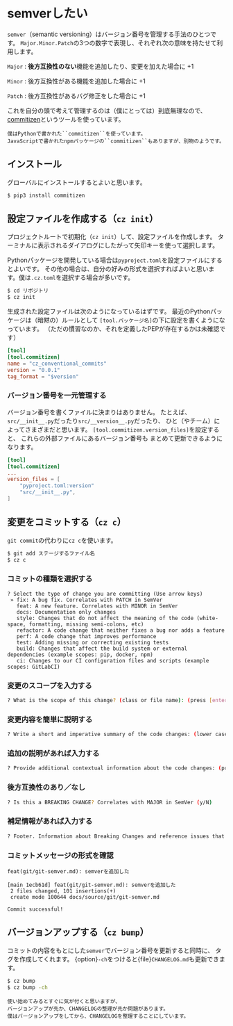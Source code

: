 # semverしたい

``semver``（semantic versioning）はバージョン番号を管理する手法のひとつです。
``Major.Minor.Patch``の3つの数字で表現し、それぞれ次の意味を持たせて利用します。

``Major``
: **後方互換性のない**機能を追加したり、変更を加えた場合に +1

``Minor``
: 後方互換性がある機能を追加した場合に +1

``Patch``
: 後方互換性があるバグ修正をした場合に +1

これを自分の頭で考えて管理するのは（僕にとっては）到底無理なので、
[commitizen](https://commitizen-tools.github.io/commitizen/)というツールを使っています。

```{note}
僕はPythonで書かれた``commitizen``を使っています。
JavaScriptで書かれたnpmパッケージの``commitizen``もありますが、別物のようです。
```

## インストール

グローバルにインストールするとよいと思います。

```bash
$ pip3 install commitizen
```

## 設定ファイルを作成する（``cz init``）

プロジェクトルートで初期化（``cz init``）して、設定ファイルを作成します。
ターミナルに表示されるダイアログにしたがって矢印キーを使って選択します。

Pythonパッケージを開発している場合は``pyproject.toml``を設定ファイルにするとよいです。
その他の場合は、自分の好みの形式を選択すればよいと思います。僕は``.cz.toml``を選択する場合が多いです。

```bash
$ cd リポジトリ
$ cz init
```

生成された設定ファイルは次のようになっているはずです。
最近のPythonパッケージは（暗黙の）ルールとして
``[tool.パッケージ名]``の下に設定を書くようになっています。
（ただの慣習なのか、それを定義したPEPが存在するかは未確認です）

```toml
[tool]
[tool.commitizen]
name = "cz_conventional_commits"
version = "0.0.1"
tag_format = "$version"
```

### バージョン番号を一元管理する

バージョン番号を書くファイルに決まりはありません。
たとえば、``src/__init__.py``だったり``src/__version__.py``だったり、
ひと（やチーム）によってさまざまだと思います。
``[tool.commitizen.version_files]``を設定すると、
これらの外部ファイルにあるバージョン番号も
まとめて更新できるようになります。

```toml
[tool]
[tool.commitizen]
...
version_files = [
    "pyproject.toml:version"
    "src/__init__.py",
]
```

## 変更をコミットする（``cz c``）

``git commit``の代わりに``cz c``を使います。

```bash
$ git add ステージするファイル名
$ cz c
```

### コミットの種類を選択する

```
? Select the type of change you are committing (Use arrow keys)
 » fix: A bug fix. Correlates with PATCH in SemVer
   feat: A new feature. Correlates with MINOR in SemVer
   docs: Documentation only changes
   style: Changes that do not affect the meaning of the code (white-space, formatting, missing semi-colons, etc)
   refactor: A code change that neither fixes a bug nor adds a feature
   perf: A code change that improves performance
   test: Adding missing or correcting existing tests
   build: Changes that affect the build system or external dependencies (example scopes: pip, docker, npm)
   ci: Changes to our CI configuration files and scripts (example scopes: GitLabCI)
```

### 変更のスコープを入力する

```bash
? What is the scope of this change? (class or file name): (press [enter] to skip)
```

### 変更内容を簡単に説明する

```bash
? Write a short and imperative summary of the code changes: (lower case and no period)
```

### 追加の説明があれば入力する

```bash
? Provide additional contextual information about the code changes: (press [enter] to skip)
```

### 後方互換性のあり／なし

```bash
? Is this a BREAKING CHANGE? Correlates with MAJOR in SemVer (y/N)
```

### 補足情報があれば入力する

```bash
? Footer. Information about Breaking Changes and reference issues that this commit closes: (press [enter] to skip)
```

### コミットメッセージの形式を確認

```
feat(git/git-semver.md): semverを追加した

[main 1ecb61d] feat(git/git-semver.md): semverを追加した
 2 files changed, 101 insertions(+)
 create mode 100644 docs/source/git/git-semver.md

Commit successful!
```


## バージョンアップする（``cz bump``）

コミットの内容をもとにした``semver``でバージョン番号を更新すると同時に、
タグを作成してくれます。
{option}`-ch`をつけると{file}`CHANGELOG.md`も更新できます。

```bash
$ cz bump
$ cz bump -ch
```

```{note}
使い始めてみるとすぐに気が付くと思いますが、
バージョンアップが先か、CHANGELOGの整理が先か問題があります。
僕はバージョンアップをしてから、CHANGELOGを整理することにしています。
```
